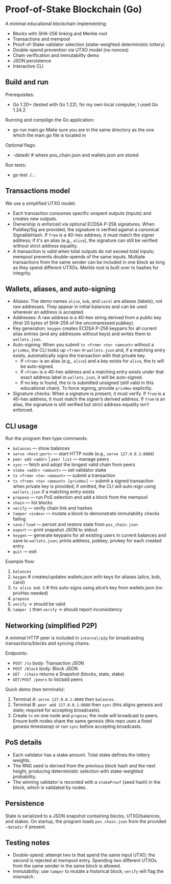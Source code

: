# Proof-of-Stake Blockchain (Go)

A minimal educational blockchain implementing:

- Blocks with SHA-256 linking and Merkle root
- Transactions and mempool
- Proof-of-Stake validator selection (stake-weighted deterministic lottery)
- Double-spend prevention via UTXO model (no nonces)
- Chain verification and immutability demo
- JSON persistence
- Interactive CLI

## Build and run

Prerequisites:
- Go 1.20+ (tested with Go 1.22), for my own local computer, I used Go 1.24.2

Running and compilign the Go application:
- go run main.go
Make sure you are in the same directory as the one which the main.go file is located in

Optional flags:
- -datadir <path>  # where pos_chain.json and wallets.json are stored

Run tests:
- go test ./...

## Transactions model

We use a simplified UTXO model:
- Each transaction consumes specific unspent outputs (inputs) and creates new outputs.
- Ownership is enforced via optional ECDSA P-256 signatures. When PubKey/Sig are provided, the signature is verified against a canonical SignableHash. If `from` is a 40-hex address, it must match the signer address; if it's an alias (e.g., `alice`), the signature can still be verified without strict address equality.
- A transaction is valid when total outputs do not exceed total inputs; mempool prevents double-spends of the same inputs. Multiple transactions from the same sender can be included in one block as long as they spend different UTXOs.
Merkle root is built over tx hashes for integrity.

## Wallets, aliases, and auto-signing

- Aliases: The demo names `alice`, `bob`, and `carol` are aliases (labels), not raw addresses. They appear in initial balances and can be used wherever an address is accepted.
- Addresses: A raw address is a 40-hex string derived from a public key (first 20 bytes of SHA-256 of the uncompressed pubkey).
- Key generation: `keygen` creates ECDSA P-256 keypairs for all current alias entries (and any addresses without keys) and writes them to `wallets.json`.
- Auto-signing: When you submit `tx <from> <to> <amount>` without a `privHex`, the CLI looks up `<from>` in `wallets.json` and, if a matching entry exists, automatically signs the transaction with that private key.
	- If `<from>` is an alias (e.g., `alice`) and a key exists for `alice`, the tx will be auto-signed.
	- If `<from>` is a 40-hex address and a matching entry exists under that exact address label in `wallets.json`, it will be auto-signed.
	- If no key is found, the tx is submitted unsigned (still valid in this educational chain). To force signing, provide `privHex` explicitly.
- Signature checks: When a signature is present, it must verify. If `from` is a 40-hex address, it must match the signer’s derived address. If `from` is an alias, the signature is still verified but strict address equality isn’t enforced.

## CLI usage

Run the program then type commands:

- `balances` — show balances
- `serve <host:port>` — start HTTP node (e.g., `serve 127.0.0.1:8080`)
- `peer add <addr>` | `peer list` — manage peers
- `sync` — fetch and adopt the longest valid chain from peers
- `stake <addr> <amount>` — set validator stake
- `tx <from> <to> <amount>` — submit a transaction
- `tx <from> <to> <amount> [privHex]` — submit a signed transaction when private key is provided; if omitted, the CLI will auto-sign using `wallets.json` if a matching entry exists
- `propose` — run PoS selection and add a block from the mempool
- `chain` — list blocks
- `verify` — verify chain link and hashes
- `tamper <index>` — mutate a block to demonstrate immutability checks failing
- `save` / `load` — persist and restore state from `pos_chain.json`
- `export` — print snapshot JSON to stdout
- `keygen` — generate keypairs for all existing users in current balances and save to `wallets.json`; prints address, pubkey, privkey for each created entry
- `quit` — exit

Example flow:

1. `balances`
2. `keygen`  # creates/updates wallets.json with keys for aliases (alice, bob, carol)
3. `tx alice bob 5`  # this auto-signs using alice’s key from wallets.json (no privHex needed)
3. `propose`
4. `verify` -> should be valid
5. `tamper 1` then `verify` -> should report inconsistency

## Networking (simplified P2P)

A minimal HTTP peer is included in `internal/p2p` for broadcasting transactions/blocks and syncing chains.

Endpoints:
- `POST /tx`    body: Transaction JSON
- `POST /block` body: Block JSON
- `GET  /chain` returns a Snapshot (blocks, state, stake)
- `GET/POST /peers` to list/add peers

Quick demo (two terminals):
1) Terminal A: `serve 127.0.0.1:8080` then `balances`.
2) Terminal B: `peer add 127.0.0.1:8080` then `sync` (this aligns genesis and state; required for accepting broadcasts).
3) Create `tx` on one node and `propose`; the node will broadcast to peers. Ensure both nodes share the same genesis (this repo uses a fixed genesis timestamp) or run `sync` before accepting broadcasts.

## PoS details

- Each validator has a stake amount. Total stake defines the lottery weights.
- The RNG seed is derived from the previous block hash and the next height, producing deterministic selection with stake-weighted probability.
- The winning validator is recorded with a `stakeProof` (seed hash) in the block, which is validated by nodes.

## Persistence

State is serialized to a JSON snapshot containing blocks, UTXO/balances, and stakes. On startup, the program loads `pos_chain.json` from the provided `-datadir` if present.

## Testing notes

- Double-spend: attempt two tx that spend the same input UTXO; the second is rejected at mempool entry. Spending two different UTXOs from the same sender in the same block is allowed.
- Immutability: use `tamper` to mutate a historical block; `verify` will flag the mismatch.

